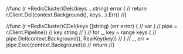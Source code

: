 //func (r *RedisCluster)Dels(keys ...string) error {
//	return r.Client.Del(context.Background(), keys...).Err()
//}

//func (r *RedisCluster)CDel(keys []string) (err error) {
//	var (
//		pipe = r.Client.Pipeline()
//		key  string
//	)
//	for _, key = range keys {
//		pipe.Del(context.Background(), RealKey(key))
//	}
//	_, err = pipe.Exec(context.Background())
//	return
//}
